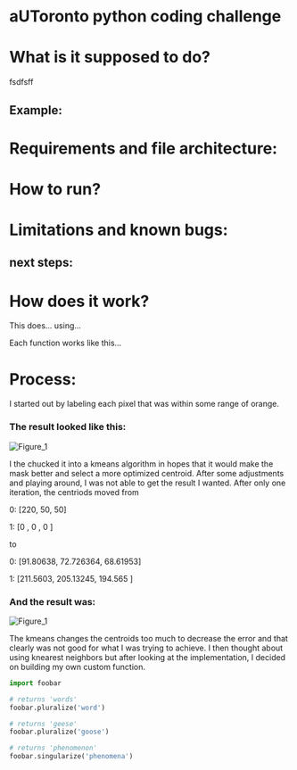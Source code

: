 # aUToronto python coding challenge
# What is it supposed to do?

fsdfsff

## Example:

# Requirements and file architecture:

# How to run? 

# Limitations and known bugs:

## next steps:

# How does it work? 

This does... using...

Each function works like this...

# Process:

I started out by labeling each pixel that was within some range of orange.
### The result looked like this:

![Figure_1](https://user-images.githubusercontent.com/86870298/180024619-f1637cb9-991a-4f75-be4c-03f0fdb709d1.png)


I the chucked it into a kmeans algorithm in hopes that it would make the mask better and select a more optimized centroid. After some adjustments and playing around, I was not able to get the result I wanted.
After only one iteration, the centriods moved from  

0: [220, 50, 50]

1: [0  , 0 , 0 ]

to 

0: [91.80638, 72.726364, 68.61953]

1: [211.5603, 205.13245, 194.565 ]


### And the result was:

![Figure_1](https://user-images.githubusercontent.com/86870298/180024871-bc7b2d7d-fe66-4ea0-aa9c-af55f720c4af.png)


The kmeans changes the centroids too much to decrease the error and that clearly was not good for what I was trying to achieve. I then thought about using knearest neighbors but after looking at the implementation, I decided on building my own custom function.

```python
import foobar

# returns 'words'
foobar.pluralize('word')

# returns 'geese'
foobar.pluralize('goose')

# returns 'phenomenon'
foobar.singularize('phenomena')
```
